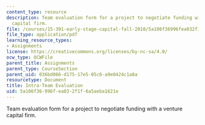 ```yaml
---
content_type: resource
description: Team evaluation form for a project to negotiate funding with a venture
  capital firm.
file: /courses/15-391-early-stage-capital-fall-2010/5a106f36996fea032f1f6a5aeba1621e_MIT15_391F10_eval.pdf
file_type: application/pdf
learning_resource_types:
- Assignments
license: https://creativecommons.org/licenses/by-nc-sa/4.0/
ocw_type: OCWFile
parent_title: Assignments
parent_type: CourseSection
parent_uid: 036bd066-d175-17e5-05c6-a9e0424c1a8a
resourcetype: Document
title: Intra-Team Evaluation
uid: 5a106f36-996f-ea03-2f1f-6a5aeba1621e
---
```

Team evaluation form for a project to negotiate funding with a venture capital firm.